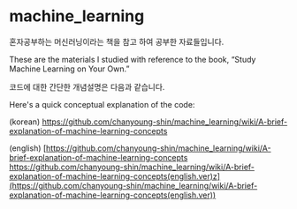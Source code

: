 # machine_learning
혼자공부하는 머신러닝이라는 책을 참고 하여 공부한 자료들입니다.

These are the materials I studied with reference to the book, “Study Machine Learning on Your Own.”

코드에 대한 간단한 개념설명은 다음과 같습니다.

Here's a quick conceptual explanation of the code:

(korean)
https://github.com/chanyoung-shin/machine_learning/wiki/A-brief-explanation-of-machine-learning-concepts

(english)
[https://github.com/chanyoung-shin/machine_learning/wiki/A-brief-explanation-of-machine-learning-concepts
https://github.com/chanyoung-shin/machine_learning/wiki/A-brief-explanation-of-machine-learning-concepts(english.ver)z](https://github.com/chanyoung-shin/machine_learning/wiki/A-brief-explanation-of-machine-learning-concepts(english.ver))
